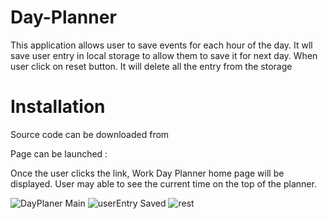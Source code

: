 # Day-Planner
This application allows user to save events for each hour of the day. It wll save user entry in local storage to allow them to save it for next day. When user click on reset button. It will delete all the entry from the storage 

# Installation
Source code can be downloaded from 

Page can be launched : 


Once the user clicks the link, Work Day Planner home page will be displayed.
User may able to see the current time on the top of the planner.

![DayPlaner Main](https://user-images.githubusercontent.com/84317073/124379310-959d1800-dcf9-11eb-9da6-246c05e6b21b.JPG)
![userEntry Saved](https://user-images.githubusercontent.com/84317073/124379360-de54d100-dcf9-11eb-85dc-627035b567c5.JPG)
![rest](https://user-images.githubusercontent.com/84317073/124379312-97ff7200-dcf9-11eb-98df-8705ba49351e.JPG)



